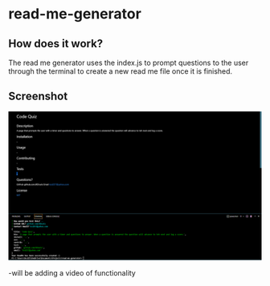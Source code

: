 # read-me-generator

## How does it work?
The read me generator uses the index.js to prompt questions to the user through the terminal to create a new read me file once it is finished.

## Screenshot

![Screenshot of what the readme looks like after everything is entered.](images\readmegenerator1.PNG)

-will be adding a video of functionality